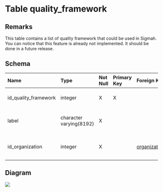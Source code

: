 # Table quality\_framework #
## Remarks ##
This table contains a list of quality framework that could be used in Sigmah. You can notice that this feature is already not implemented. It should be done in a future release.

## Schema ##
| **Name** | **Type** | **Not Null** | **Primary Key** | **Foreign Key** | **Remarks** |
|:---------|:---------|:-------------|:----------------|:----------------|:------------|
| id\_quality\_framework | integer  | X            | X               |                 | This is the primary key of the table. |
| label    | character varying(8192) | X            |                 |                 | This is the name of the quality framework. |
| id\_organization | integer  | X            |                 | [organization](organization.md)(id\_organization) | This is a foreign key to the table organization. |

## Diagram ##
<img src='http://www.sigmah.org/svg_load.php?file=http://sigma-h.googlecode.com/svn/wiki/diagrams/quality_framework.svg' />

